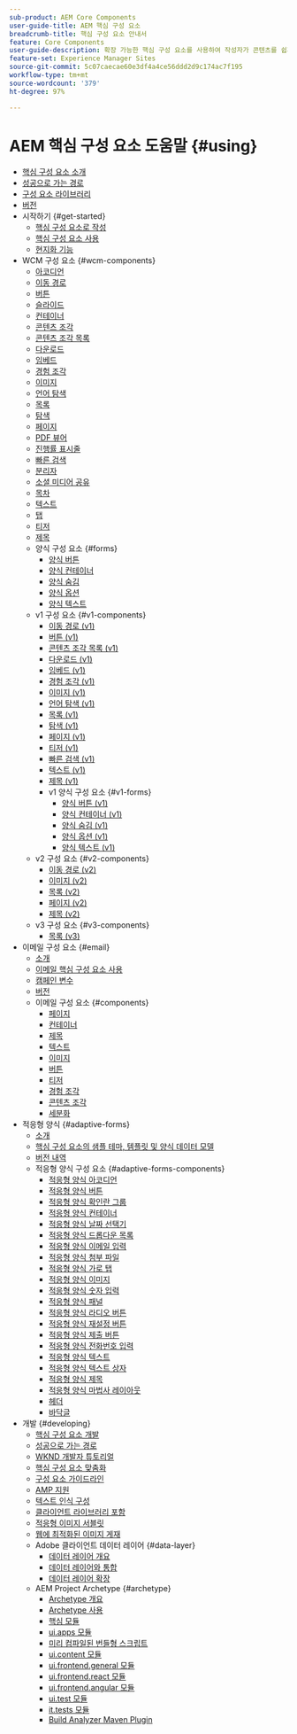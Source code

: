 ```yaml
---
sub-product: AEM Core Components
user-guide-title: AEM 핵심 구성 요소
breadcrumb-title: 핵심 구성 요소 안내서
feature: Core Components
user-guide-description: 확장 가능한 핵심 구성 요소를 사용하여 작성자가 콘텐츠를 쉽게 만들 수 있습니다.
feature-set: Experience Manager Sites
source-git-commit: 5c07caecae60e3df4a4ce56ddd2d9c174ac7f195
workflow-type: tm+mt
source-wordcount: '379'
ht-degree: 97%

---
```



# AEM 핵심 구성 요소 도움말 {#using}

+ [핵심 구성 요소 소개](/help/introduction.md)
+ [성공으로 가는 경로](/help/developing/success.md)
+ [구성 요소 라이브러리](https://adobe.com/go/aem_cmp_library_kr)
+ [버전](/help/versions.md)
+ 시작하기 {#get-started}
   + [핵심 구성 요소로 작성](/help/get-started/authoring.md)
   + [핵심 구성 요소 사용](/help/get-started/using.md)
   + [현지화 기능](/help/get-started/localization.md)
+ WCM 구성 요소 {#wcm-components}
   + [아코디언](/help/components/accordion.md)
   + [이동 경로](/help/components/breadcrumb.md)
   + [버튼](/help/components/button.md)
   + [슬라이드](/help/components/carousel.md)
   + [컨테이너](/help/components/container.md)
   + [콘텐츠 조각](/help/components/content-fragment-component.md)
   + [콘텐츠 조각 목록](/help/components/content-fragment-list.md)
   + [다운로드](/help/components/download.md)
   + [임베드](/help/components/embed.md)
   + [경험 조각](/help/components/experience-fragment.md)
   + [이미지](/help/components/image.md)
   + [언어 탐색](/help/components/language-navigation.md)
   + [목록](/help/components/list.md)
   + [탐색](/help/components/navigation.md)
   + [페이지](/help/components/page.md)
   + [PDF 뷰어](/help/components/pdf-viewer.md)
   + [진행률 표시줄](/help/components/progress-bar.md)
   + [빠른 검색](/help/components/quick-search.md)
   + [분리자](/help/components/separator.md)
   + [소셜 미디어 공유](/help/components/sharing.md)
   + [목차](/help/components/tableofcontents.md)
   + [텍스트](/help/components/text.md)
   + [탭](/help/components/tabs.md)
   + [티저](/help/components/teaser.md)
   + [제목](/help/components/title.md)
   + 양식 구성 요소 {#forms}
      + [양식 버튼](/help/components/forms/form-button.md)
      + [양식 컨테이너](/help/components/forms/form-container.md)
      + [양식 숨김](/help/components/forms/form-hidden.md)
      + [양식 옵션](/help/components/forms/form-options.md)
      + [양식 텍스트](/help/components/forms/form-text.md)
   + v1 구성 요소 {#v1-components}
      + [이동 경로 (v1)](/help/components/v1/breadcrumb-v1.md)
      + [버튼 (v1)](/help/components/v1/button.md)
      + [콘텐츠 조각 목록 (v1)](/help/components/v1/content-fragment-list.md)
      + [다운로드 (v1)](/help/components/v1/download.md)
      + [임베드 (v1)](/help/components/v1/embed.md)
      + [경험 조각 (v1)](/help/components/v1/experience-fragment.md)
      + [이미지 (v1)](/help/components/v1/image-v1.md)
      + [언어 탐색 (v1)](/help/components/v1/language-navigation.md)
      + [목록 (v1)](/help/components/v1/list-v1.md)
      + [탐색 (v1)](/help/components/v1/navigation.md)
      + [페이지 (v1)](/help/components/v1/page-v1.md)
      + [티저 (v1)](/help/components/v1/teaser.md)
      + [빠른 검색 (v1)](/help/components/v1/quick-search.md)
      + [텍스트 (v1)](/help/components/v1/text-v1.md)
      + [제목 (v1)](/help/components/v1/title-v1.md)
      + v1 양식 구성 요소 {#v1-forms}
         + [양식 버튼 (v1)](/help/components/v1/form-button-v1.md)
         + [양식 컨테이너 (v1)](/help/components/v1/form-container-v1.md)
         + [양식 숨김 (v1)](/help/components/v1/form-hidden-v1.md)
         + [양식 옵션 (v1)](/help/components/v1/form-options-v1.md)
         + [양식 텍스트 (v1)](/help/components/v1/form-text-v1.md)
   + v2 구성 요소 {#v2-components}
      + [이동 경로 (v2)](/help/components/v2/breadcrumb.md)
      + [이미지 (v2)](/help/components/v2/image.md)
      + [목록 (v2)](/help/components/v2/list.md)
      + [페이지 (v2)](/help/components/v2/page.md)
      + [제목 (v2)](/help/components/v2/title.md)
   + v3 구성 요소 {#v3-components}
      + [목록 (v3)](/help/components/v3/list.md)
+ 이메일 구성 요소 {#email}
   + [소개](/help/email/introduction.md)
   + [이메일 핵심 구성 요소 사용](/help/email/using.md)
   + [캠페인 변수](/help/email/campaign-variables.md)
   + [버전](/help/email/versions.md)
   + 이메일 구성 요소 {#components}
      + [페이지](/help/email/components/page.md)
      + [컨테이너](/help/email/components/container.md)
      + [제목](/help/email/components/title.md)
      + [텍스트](/help/email/components/text.md)
      + [이미지](/help/email/components/image.md)
      + [버튼](/help/email/components/button.md)
      + [티저](/help/email/components/teaser.md)
      + [경험 조각](/help/email/components/experience-fragment.md)
      + [콘텐츠 조각](/help/email/components/content-fragment.md)
      + [세분화](/help/email/components/segmentation.md)
+ 적응형 양식 {#adaptive-forms}
   + [소개](/help/adaptive-forms/introduction.md)
   + [핵심 구성 요소의 샘플 테마, 템플릿 및 양식 데이터 모델](/help/adaptive-forms/sample-themes-templates-form-data-models-core-components.md)
   + [버전 내역](/help/adaptive-forms/version.md)
   + 적응형 양식 구성 요소 {#adaptive-forms-components}
      + [적응형 양식 아코디언](/help/adaptive-forms/components/accordion.md)
      + [적응형 양식 버튼](/help/adaptive-forms/components/button.md)
      + [적응형 양식 확인란 그룹](/help/adaptive-forms/components/checkbox-group.md)
      + [적응형 양식 컨테이너](/help/adaptive-forms/components/form-container.md)
      + [적응형 양식 날짜 선택기](/help/adaptive-forms/components/date-picker.md)
      + [적응형 양식 드롭다운 목록](/help/adaptive-forms/components/drop-down.md)
      + [적응형 양식 이메일 입력](/help/adaptive-forms/components/email-input.md)
      + [적응형 양식 첨부 파일](/help/adaptive-forms/components/file-attachment.md)
      + [적응형 양식 가로 탭](/help/adaptive-forms/components/horizontal-tabs.md)
      + [적응형 양식 이미지](/help/adaptive-forms/components/image.md)
      + [적응형 양식 숫자 입력](/help/adaptive-forms/components/number-input.md)
      + [적응형 양식 패널](/help/adaptive-forms/components/panel-container.md)
      + [적응형 양식 라디오 버튼](/help/adaptive-forms/components/radio-button.md)
      + [적응형 양식 재설정 버튼](/help/adaptive-forms/components/reset-button.md)
      + [적응형 양식 제출 버튼](/help/adaptive-forms/components/submit-button.md)
      + [적응형 양식 전화번호 입력](/help/adaptive-forms/components/telephone-input.md)
      + [적응형 양식 텍스트](/help/adaptive-forms/components/text.md)
      + [적응형 양식 텍스트 상자](/help/adaptive-forms/components/text-input.md)
      + [적응형 양식 제목](/help/adaptive-forms/components/title.md)
      + [적응형 양식 마법사 레이아웃](/help/adaptive-forms/components/wizard.md)
      + [헤더](/help/adaptive-forms/components/header.md)
      + [바닥글](/help/adaptive-forms/components/footer.md)
+ 개발 {#developing}
   + [핵심 구성 요소 개발](/help/developing/overview.md)
   + [성공으로 가는 경로](https://experienceleague.adobe.com/docs/experience-manager-core-components/using/success.html)
   + [WKND 개발자 튜토리얼](https://experienceleague.adobe.com/docs/experience-manager-learn/getting-started-wknd-tutorial-develop/overview.html)
   + [핵심 구성 요소 맞춤화](/help/developing/customizing.md)
   + [구성 요소 가이드라인](/help/developing/guidelines.md)
   + [AMP 지원](/help/developing/amp.md)
   + [텍스트 인식 구성](/help/developing/context-aware-configs.md)
   + [클라이언트 라이브러리 포함](/help/developing/including-clientlibs.md)
   + [적응형 이미지 서블릿](/help/developing/adaptive-image-servlet.md)
   + [웹에 최적화된 이미지 게재](/help/developing/web-optimized-image-delivery.md)
   + Adobe 클라이언트 데이터 레이어 {#data-layer}
      + [데이터 레이어 개요](/help/developing/data-layer/overview.md)
      + [데이터 레이어와 통합](/help/developing/data-layer/integrations.md)
      + [데이터 레이어 확장](/help/developing/data-layer/extending.md)
   + AEM Project Archetype {#archetype}
      + [Archetype 개요](/help/developing/archetype/overview.md)
      + [Archetype 사용](/help/developing/archetype/using.md)
      + [핵심 모듈](/help/developing/archetype/core.md)
      + [ui.apps 모듈](/help/developing/archetype/uiapps.md)
      + [미리 컴파일된 번들형 스크립트](/help/developing/archetype/precompiled-bundled-scripts.md)
      + [ui.content 모듈](/help/developing/archetype/uicontent.md)
      + [ui.frontend.general 모듈](/help/developing/archetype/uifrontend.md)
      + [ui.frontend.react 모듈](/help/developing/archetype/uifrontend-react.md)
      + [ui.frontend.angular 모듈](/help/developing/archetype/uifrontend-angular.md)
      + [ui.test 모듈](/help/developing/archetype/uitests.md)
      + [it.tests 모듈](/help/developing/archetype/ittests.md)
      + [Build Analyzer Maven Plugin](/help/developing/archetype/build-analyzer-maven-plugin.md)
